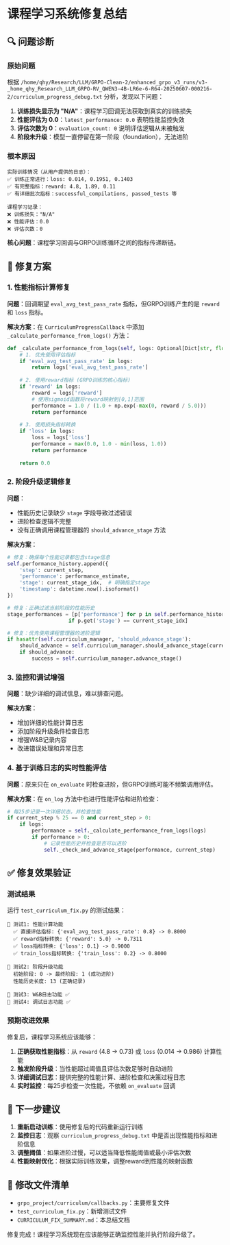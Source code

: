 # 课程学习系统修复总结

## 🔍 问题诊断

### 原始问题
根据 `/home/qhy/Research/LLM/GRPO-Clean-2/enhanced_grpo_v3_runs/v3-_home_qhy_Research_LLM_GRPO-RV_QWEN3-4B-LR6e-6-R64-20250607-000216-2/curriculum_progress_debug.txt` 分析，发现以下问题：

1. **训练损失显示为 "N/A"**：课程学习回调无法获取到真实的训练损失
2. **性能评估为 0.0**：`latest_performance: 0.0` 表明性能监控失效
3. **评估次数为 0**：`evaluation_count: 0` 说明评估逻辑从未被触发
4. **阶段未升级**：模型一直停留在第一阶段（foundation），无法进阶

### 根本原因
```
实际训练情况（从用户提供的日志）：
✅ 训练正常进行：loss: 0.014, 0.1951, 0.1403
✅ 有完整指标：reward: 4.8, 1.89, 0.11
✅ 有详细批次指标：successful_compilations, passed_tests 等

课程学习记录：
❌ 训练损失："N/A"
❌ 性能评估：0.0
❌ 评估次数：0
```

**核心问题**：课程学习回调与GRPO训练循环之间的指标传递断链。

## 🔧 修复方案

### 1. 性能指标计算修复

**问题**：回调期望 `eval_avg_test_pass_rate` 指标，但GRPO训练产生的是 `reward` 和 `loss` 指标。

**解决方案**：在 `CurriculumProgressCallback` 中添加 `_calculate_performance_from_logs()` 方法：

```python
def _calculate_performance_from_logs(self, logs: Optional[Dict[str, float]]) -> float:
    # 1. 优先使用评估指标
    if 'eval_avg_test_pass_rate' in logs:
        return logs['eval_avg_test_pass_rate']
        
    # 2. 使用reward指标 (GRPO训练的核心指标)
    if 'reward' in logs:
        reward = logs['reward']
        # 使用sigmoid函数将reward映射到[0,1]范围
        performance = 1.0 / (1.0 + np.exp(-max(0, reward / 5.0)))
        return performance
        
    # 3. 使用损失指标转换
    if 'loss' in logs:
        loss = logs['loss']
        performance = max(0.0, 1.0 - min(loss, 1.0))
        return performance
        
    return 0.0
```

### 2. 阶段升级逻辑修复

**问题**：
- 性能历史记录缺少 `stage` 字段导致过滤错误
- 进阶检查逻辑不完整
- 没有正确调用课程管理器的 `should_advance_stage` 方法

**解决方案**：
```python
# 修复：确保每个性能记录都包含stage信息
self.performance_history.append({
    'step': current_step,
    'performance': performance_estimate,
    'stage': current_stage_idx,  # 明确指定stage
    'timestamp': datetime.now().isoformat()
})

# 修复：正确过滤当前阶段的性能历史
stage_performances = [p['performance'] for p in self.performance_history 
                    if p.get('stage') == current_stage_idx]

# 修复：优先使用课程管理器的进阶逻辑
if hasattr(self.curriculum_manager, 'should_advance_stage'):
    should_advance = self.curriculum_manager.should_advance_stage(current_performance)
    if should_advance:
        success = self.curriculum_manager.advance_stage()
```

### 3. 监控和调试增强

**问题**：缺少详细的调试信息，难以排查问题。

**解决方案**：
- 增加详细的性能计算日志
- 添加阶段升级条件检查日志
- 增强W&B记录内容
- 改进错误处理和异常日志

### 4. 基于训练日志的实时性能评估

**问题**：原来只在 `on_evaluate` 时检查进阶，但GRPO训练可能不频繁调用评估。

**解决方案**：在 `on_log` 方法中也进行性能评估和进阶检查：

```python
# 每25步记录一次详细状态，并检查性能
if current_step % 25 == 0 and current_step > 0:
    if logs:
        performance = self._calculate_performance_from_logs(logs)
        if performance > 0:
            # 记录性能历史并检查是否可以进阶
            self._check_and_advance_stage(performance, current_step)
```

## ✅ 修复效果验证

### 测试结果
运行 `test_curriculum_fix.py` 的测试结果：

```
🧪 测试1: 性能计算功能
  ✅ 直接评估指标: {'eval_avg_test_pass_rate': 0.8} -> 0.8000
  ✅ reward指标转换: {'reward': 5.0} -> 0.7311
  ✅ loss指标转换: {'loss': 0.1} -> 0.9000
  ✅ train_loss指标转换: {'train_loss': 0.2} -> 0.8000

🧪 测试2: 阶段升级功能
  初始阶段: 0 -> 最终阶段: 1 (成功进阶)
  性能历史长度: 13 (正确记录)

🧪 测试3: W&B日志功能 ✅
🧪 测试4: 调试日志功能 ✅
```

### 预期改进效果

修复后，课程学习系统应该能够：

1. **正确获取性能指标**：从 `reward` (4.8 -> 0.73) 或 `loss` (0.014 -> 0.986) 计算性能
2. **触发阶段升级**：当性能超过阈值且评估次数足够时自动进阶
3. **详细调试日志**：提供完整的性能计算、进阶检查和决策过程日志
4. **实时监控**：每25步检查一次性能，不依赖 `on_evaluate` 回调

## 🚀 下一步建议

1. **重新启动训练**：使用修复后的代码重新运行训练
2. **监控日志**：观察 `curriculum_progress_debug.txt` 中是否出现性能指标和进阶信息
3. **调整阈值**：如果进阶过慢，可以适当降低性能阈值或最小评估次数
4. **性能映射优化**：根据实际训练效果，调整reward到性能的映射函数

## 📁 修改文件清单

- `grpo_project/curriculum/callbacks.py`：主要修复文件
- `test_curriculum_fix.py`：新增测试文件
- `CURRICULUM_FIX_SUMMARY.md`：本总结文档

修复完成！课程学习系统现在应该能够正确监控性能并执行阶段升级了。 
